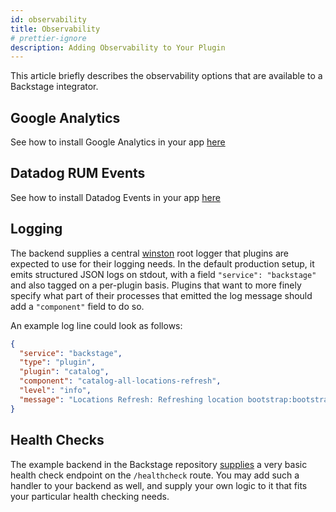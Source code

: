 ```yaml
---
id: observability
title: Observability
# prettier-ignore
description: Adding Observability to Your Plugin
---
```


This article briefly describes the observability options that are available to a
Backstage integrator.

## Google Analytics

See how to install Google Analytics in your app
[here](../integrations/google-analytics/installation.md)

## Datadog RUM Events

See how to install Datadog Events in your app
[here](../integrations/datadog-rum/installation.md)

## Logging

The backend supplies a central [winston](https://github.com/winstonjs/winston)
root logger that plugins are expected to use for their logging needs. In the
default production setup, it emits structured JSON logs on stdout, with a field
`"service": "backstage"` and also tagged on a per-plugin basis. Plugins that
want to more finely specify what part of their processes that emitted the log
message should add a `"component"` field to do so.

An example log line could look as follows:

```json
{
  "service": "backstage",
  "type": "plugin",
  "plugin": "catalog",
  "component": "catalog-all-locations-refresh",
  "level": "info",
  "message": "Locations Refresh: Refreshing location bootstrap:bootstrap"
}
```

## Health Checks

The example backend in the Backstage repository
[supplies](https://github.com/backstage/backstage/blob/bc18571b7a742863a770b2a54e785d6bbef7e184/packages/backend/src/index.ts#L99)
a very basic health check endpoint on the `/healthcheck` route. You may add such
a handler to your backend as well, and supply your own logic to it that fits
your particular health checking needs.
